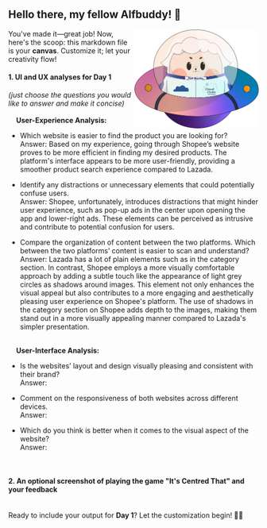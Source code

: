 ## Hello there, my fellow Alfbuddy! 💖

<img align="right" width="250px" src="../../assets/alf/alf-ufo.png">

You've made it—great job! Now, here's the scoop: this markdown file is your **canvas**. Customize it; let your creativity flow!

#### 1. UI and UX analyses for Day 1

_(just choose the questions you would like to answer and make it concise)_
<br/><br/>
&nbsp;&nbsp;&nbsp;&nbsp;**User-Experience Analysis:**<br/>

-   Which website is easier to find the product you are looking for?<br/>
    Answer: Based on my experience, going through Shopee’s website proves to be more efficient in finding my desired products. The platform's interface appears to be more user-friendly, providing a smoother product search experience compared to Lazada.

-   Identify any distractions or unnecessary elements that could potentially confuse users.<br/>
    Answer: Shopee, unfortunately, introduces distractions that might hinder user experience, such as pop-up ads in the center upon opening the app and lower-right ads. These elements can be perceived as intrusive and contribute to potential confusion for users.

-   Compare the organization of content between the two platforms. Which between the two platforms’ content is easier to scan and understand?<br/>
    Answer: Lazada has a lot of plain elements such as in the category section. In contrast, Shopee employs a more visually comfortable approach by adding a subtle touch like the appearance of light grey circles as shadows around images. This element not only enhances the visual appeal but also contributes to a more engaging and aesthetically pleasing user experience on Shopee's platform. The use of shadows in the category section on Shopee adds depth to the images, making them stand out in a more visually appealing manner compared to Lazada's simpler presentation.

<br/> &nbsp;&nbsp;&nbsp;&nbsp;**User-Interface Analysis:**

-   Is the websites’ layout and design visually pleasing and consistent with their brand?<br/>
    Answer:
    
-   Comment on the responsiveness of both websites across different devices.<br/>
    Answer:
    
-   Which do you think is better when it comes to the visual aspect of the website?<br/>
    Answer:
    
    <br>

#### 2. An **optional** screenshot of playing the game **"It's Centred That"** and your feedback

<br>Ready to include your output for **Day 1**? Let the customization begin! 🚀✨

<!-- You may now delete and modify the content of this file -->
